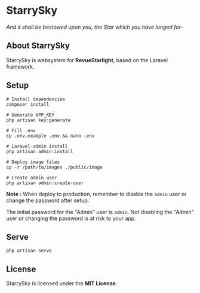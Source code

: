 # StarrySky
*And it shall be bestowed upon you, the Star which you have longed for-*

## About StarrySky

StarrySky is websystem for **RevueStarlight**, based on the Laravel framework.

## Setup

```
# Install dependencies
composer install

# Generate APP_KEY
php artisan key:generate

# Fill .env
cp .env.example .env && nano .env

# Laravel-admin install
php artisan admin:install

# Deploy image files
cp -r /path/to/images ./public/image

# Create admin user
php artisan admin:create-user
```

**Note :** When deploy to production, remember to disable the `admin` user or change the password after setup.

The initial password for the "Admin" user is `admin`.
Not disabling the "Admin" user or changing the password is at risk to your app.

## Serve

```
php artisan serve
```

## License

StarrySky is licensed under the **MIT License**.
